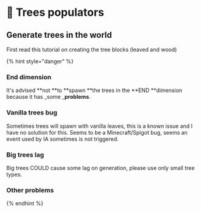 # 🌳 Trees populators

## Generate trees in the world

First read this tutorial on creating the tree blocks (leaved and wood)

{% hint style="danger" %}
### End dimension

It's advised **not **to **spawn **the trees in the **END **dimension because it has _some _**problems**.

### Vanilla trees bug

Sometimes trees will spawn with vanilla leaves, this is a known issue and I have no solution for this. Seems to be  a Minecraft/Spigot bug, seems an event used by IA sometimes is not triggered.

### Big trees lag

Big trees COULD cause some lag on generation, please use only small tree types.

### Other problems
{% endhint %}



